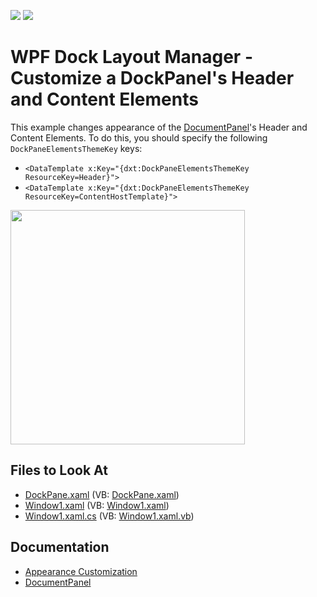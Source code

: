 <!-- default badges list -->
[![](https://img.shields.io/badge/Open_in_DevExpress_Support_Center-FF7200?style=flat-square&logo=DevExpress&logoColor=white)](https://supportcenter.devexpress.com/ticket/details/E1918)
[![](https://img.shields.io/badge/📖_How_to_use_DevExpress_Examples-e9f6fc?style=flat-square)](https://docs.devexpress.com/GeneralInformation/403183)
<!-- default badges end -->

# WPF Dock Layout Manager - Customize a DockPanel's Header and Content Elements

This example changes appearance of the [DocumentPanel](https://docs.devexpress.com/WPF/DevExpress.Xpf.Docking.DocumentPanel)'s Header and Content Elements. To do this, you should specify the following `DockPaneElementsThemeKey` keys:

* `<DataTemplate x:Key="{dxt:DockPaneElementsThemeKey ResourceKey=Header}">`
* `<DataTemplate x:Key="{dxt:DockPaneElementsThemeKey ResourceKey=ContentHostTemplate}">`

<img src="https://user-images.githubusercontent.com/12169834/175347160-f9b2a92d-ed48-4f53-8643-3863abd7a02f.png" width=375px/>

<!-- default file list -->
## Files to Look At

* [DockPane.xaml](./CS/CustomTheme/DockPane.xaml) (VB: [DockPane.xaml](./VB/CustomTheme/DockPane.xaml))
* [Window1.xaml](./CS/CustomTheme/Window1.xaml) (VB: [Window1.xaml](./VB/CustomTheme/Window1.xaml))
* [Window1.xaml.cs](./CS/CustomTheme/Window1.xaml.cs) (VB: [Window1.xaml.vb](./VB/CustomTheme/Window1.xaml.vb))
<!-- default file list end -->

## Documentation 
- [Appearance Customization](https://docs.devexpress.com/WPF/403610/controls-and-libraries/layout-management/dock-windows/appearance-customization)
- [DocumentPanel](https://docs.devexpress.com/WPF/DevExpress.Xpf.Docking.DocumentPanel)

